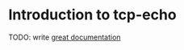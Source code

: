 # Introduction to tcp-echo

TODO: write [great documentation](http://jacobian.org/writing/what-to-write/)
